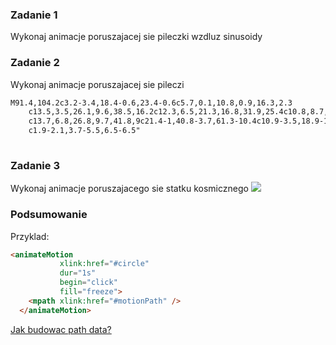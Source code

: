 ### Zadanie 1

Wykonaj animacje poruszajacej sie pileczki wzdluz sinusoidy


### Zadanie 2

Wykonaj animacje poruszajacej sie pileczi
```html
M91.4,104.2c3.2-3.4,18.4-0.6,23.4-0.6c5.7,0.1,10.8,0.9,16.3,2.3
	c13.5,3.5,26.1,9.6,38.5,16.2c12.3,6.5,21.3,16.8,31.9,25.4c10.8,8.7,21,18.3,31.7,26.9c9.3,7.4,20.9,11.5,31.4,16.7
	c13.7,6.8,26.8,9.7,41.8,9c21.4-1,40.8-3.7,61.3-10.4c10.9-3.5,18.9-11.3,28.5-17.8c5.4-3.7,10.4-6.7,14.8-11.5
	c1.9-2.1,3.7-5.5,6.5-6.5"
	
```


### Zadanie 3


Wykonaj animacje poruszajacego sie statku kosmicznego
<img src="http://demo.icanbecreative.com/animate-along-svg-path/svg-animate-along-path-600.gif">


### Podsumowanie 

Przyklad:

```html
<animateMotion 
           xlink:href="#circle"
           dur="1s"
           begin="click"
           fill="freeze">
    <mpath xlink:href="#motionPath" />
  </animateMotion>

```


<a href="https://www.sitepoint.com/closer-look-svg-path-data/">Jak budowac path data?</a>
